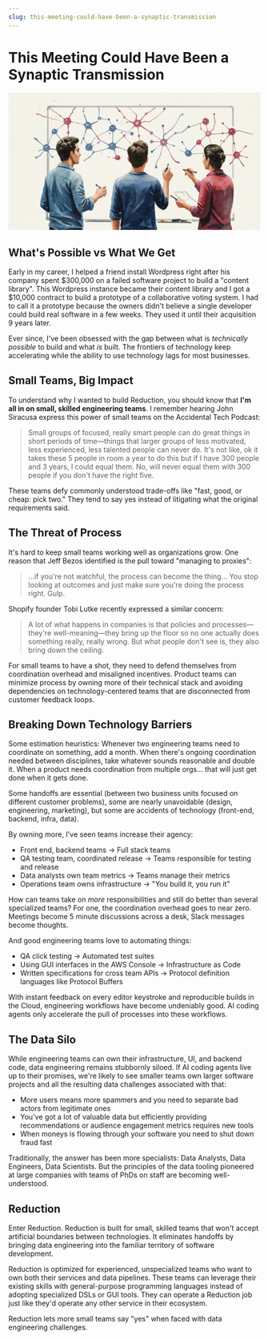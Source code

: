 ```yaml
---
slug: this-meeting-could-have-been-a-synaptic-transmission
---
```

# This Meeting Could Have Been a Synaptic Transmission

![header](./intro-header.jpg)

## What's Possible vs What We Get

Early in my career, I helped a friend install Wordpress right after his company
spent $300,000 on a failed software project to build a "content library". This
Wordpress instance became their content library and I got a $10,000 contract to
build a prototype of a collaborative voting system. I had to call it a prototype
because the owners didn't believe a single developer could build real software
in a few weeks. They used it until their acquisition 9 years later.

<!-- truncate -->

Ever since, I've been obsessed with the gap between what is _technically
possible_ to build and what _is_ built. The frontiers of technology keep
accelerating while the ability to use technology lags for most businesses.

## Small Teams, Big Impact

To understand why I wanted to build Reduction, you should know that **I'm all in
on small, skilled engineering teams**. I remember hearing John Siracusa express
this power of small teams on the Accidental Tech Podcast:

> Small groups of focused, really smart people can do great things in short
periods of time—things that larger groups of less motivated, less experienced,
less talented people can never do. It's not like, ok it takes these 5 people in
room a year to do this but if I have 300 people and 3 years, I could equal them.
No, will never equal them with 300 people if you don't have the right five.

These teams defy commonly understood trade-offs like "fast, good, or cheap: pick
two." They tend to say yes instead of litigating what the original requirements
said.

## The Threat of Process

It's hard to keep small teams working well as organizations grow. One reason
that Jeff Bezos identified is the pull toward "managing to proxies":

> ...if you're not watchful, the process can become the thing... You stop looking at outcomes and just make sure you're doing the process right. Gulp.

Shopify founder Tobi Lutke recently expressed a similar concern:

> A lot of what happens in companies is that policies and processes—they're well-meaning—they bring up the floor so no one actually does something really, really wrong. But what people don't see is, they also bring down the ceiling.

For small teams to have a shot, they need to defend themselves from coordination
overhead and misaligned incentives. Product teams can minimize process by owning
more of their technical stack and avoiding dependencies on technology-centered
teams that are disconnected from customer feedback loops.

## Breaking Down Technology Barriers

Some estimation heuristics: Whenever two engineering teams need to coordinate on
something, add a month. When there's ongoing coordination needed between
disciplines, take whatever sounds reasonable and double it. When a product needs
coordination from multiple orgs... that will just get done when it gets done.

Some handoffs are essential (between two business units focused on different
customer problems), some are nearly unavoidable (design, engineering,
marketing), but some are accidents of technology (front-end, backend, infra,
data).

By owning more, I've seen teams increase their agency:

- Front end, backend teams → Full stack teams
- QA testing team, coordinated release → Teams responsible for testing and release
- Data analysts own team metrics → Teams manage their metrics
- Operations team owns infrastructure → "You build it, you run it"

How can teams take on _more_ responsibilities and still do better than several
specialized teams? For one, the coordination overhead goes to near zero.
Meetings become 5 minute discussions across a desk, Slack messages become
thoughts. 

And good engineering teams love to automating things:

- QA click testing → Automated test suites
- Using GUI interfaces in the AWS Console → Infrastructure as Code
- Written specifications for cross team APIs → Protocol definition languages
like Protocol Buffers

With instant feedback on every editor keystroke and reproducible builds in the Cloud,
engineering workflows have become undeniably good. AI coding agents only
accelerate the pull of processes into these workflows.

## The Data Silo

While engineering teams can own their infrastructure, UI, and backend code, data
engineering remains stubbornly siloed. If AI coding agents live up to their
promises, we're likely to see smaller teams own larger software projects and all
the resulting data challenges associated with that:

- More users means more spammers and you need to separate bad actors from
legitimate ones
- You've got a lot of valuable data but efficiently providing recommendations or
audience engagement metrics requires new tools
- When moneys is flowing through your software you need to shut down fraud fast

Traditionally, the answer has been more specialists: Data Analysts, Data
Engineers, Data Scientists. But the principles of the data tooling pioneered at
large companies with teams of PhDs on staff are becoming well-understood.

## Reduction

Enter Reduction. Reduction is built for small, skilled teams that won't accept
artificial boundaries between technologies. It eliminates handoffs by bringing
data engineering into the familiar territory of software development.

Reduction is optimized for experienced, unspecialized teams who want to own both
their services and data pipelines. These teams can leverage their existing
skills with general-purpose programming languages instead of adopting
specialized DSLs or GUI tools. They can operate a Reduction job just like they'd
operate any other service in their ecosystem.

Reduction lets more small teams say "yes" when faced with data engineering
challenges.
